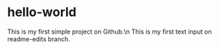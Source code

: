 # hello-world
This is my first simple project on Github.\n
This is my first text input on readme-edits branch.
